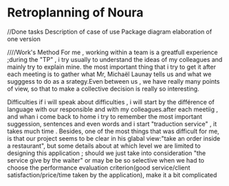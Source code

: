 # Retroplanning of Noura
//Done tasks
Description of case of use 
Package diagram elaboration of one version

////Work's Method
For me , working within  a team is a greatfull experience ;during the "TP" , i try usually to understand the ideas of my colleagues 
and mainly try to explain mine.
the most important thing that i try to get it after each meeting is to gather what Mr, Michaël Launay  tells us and what we sugggess to do
as a srategy.Even between us , we have really many points of view, so that to make a collective decision is really so interesting.

Difficulties
if i will speak about difficulties  , i will start by the différence of language with our responsible 
and with my colleagues.after each meetiig , and whan i come back to home i try to remember the most important suggession, 
sentences and even words and i start "traduction service" , it takes much time  .
Besides, one of the most things that was 
difficult for me, is that our project seems to be clear in his glabal view:"take an order inside a restaurant", but  some 
details about at which level we are limited to designing this application ; should we just take into consideration "the service  give by the waiter"
or may be be so selective when we had to choose the performance evaluation criterion(good service/client satisfaction/price/time taken by the application),
make it a bit complicated



